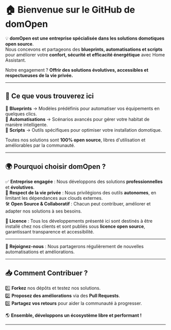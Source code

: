 # 🏠 Bienvenue sur le GitHub de **domOpen**  

💡 **domOpen est une entreprise spécialisée dans les solutions domotiques open source**.  
Nous concevons et partageons des **blueprints, automatisations et scripts** pour améliorer votre **confort, sécurité et efficacité énergétique** avec Home Assistant.  

Notre engagement ? **Offrir des solutions évolutives, accessibles et respectueuses de la vie privée.**  

---

## 🚀 **Ce que vous trouverez ici**  

🔹 **Blueprints** → Modèles prédéfinis pour automatiser vos équipements en quelques clics.  
🔸 **Automatisations** → Scénarios avancés pour gérer votre habitat de manière intelligente.  
🔹 **Scripts** → Outils spécifiques pour optimiser votre installation domotique.  

Toutes nos solutions sont **100% open source**, libres d'utilisation et améliorables par la communauté.  

---

## 🌍 **Pourquoi choisir domOpen ?**  

✅ **Entreprise engagée** : Nous développons des solutions **professionnelles** et **évolutives**.  
🔐 **Respect de la vie privée** : Nous privilégions des outils **autonomes**, en limitant les dépendances aux clouds externes.  
🛠️ **Open Source & Collaboratif** : Chacun peut contribuer, améliorer et adapter nos solutions à ses besoins.  

📜 **Licence** : Tous los développements présenté ici sont destinés à être installé chez nos clients et sont publiés sous **licence open source**, garantissant transparence et accessibilité.  

---


📢 **Rejoignez-nous** : Nous partagerons régulièrement de nouvelles automatisations et améliorations.  

---

## 📥 **Comment Contribuer ?**  

1️⃣ **Forkez** nos dépôts et testez nos solutions.  
2️⃣ **Proposez des améliorations** via des **Pull Requests**.  
3️⃣ **Partagez vos retours** pour aider la communauté à progresser.  

🌎 **Ensemble, développons un écosystème libre et performant !**  

---
